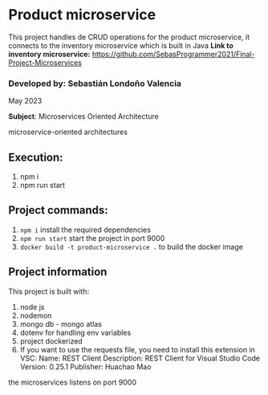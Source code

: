 # Product microservice

This project handles de CRUD operations for the product microservice, it connects to the inventory microservice which is built in Java
**Link to inventory microservice:** https://github.com/SebasProgrammer2021/Final-Project-Microservices 

### Developed by: **Sebastián Londoño Valencia**
May 2023

**Subject**: Microservices Oriented Architecture

microservice-oriented architectures

##  Execution: 
1. npm i
2. npm run start

## Project commands:
1. `npm i` install the required dependencies
2. `npm run start` start the project in port 9000
3. `docker build -t product-microservice .` to build the docker image

## Project information
This project is built with:
1. node js
2. nodemon
3. mongo db -  mongo atlas
4. dotenv for handling env variables
5. project dockerized
6. If you want to use the requests file, you need to install this extension in VSC:
Name: REST Client
Description: REST Client for Visual Studio Code
Version: 0.25.1
Publisher: Huachao Mao

the microservices listens on port 9000




